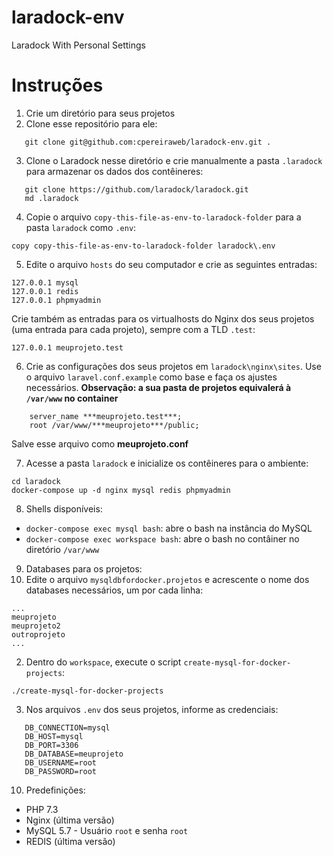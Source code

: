 # laradock-env
Laradock With Personal Settings

# Instruções

1. Crie um diretório para seus projetos
2. Clone esse repositório para ele:
```
   git clone git@github.com:cpereiraweb/laradock-env.git .
```
3. Clone o Laradock nesse diretório e crie manualmente a pasta `.laradock` para armazenar os dados dos contêineres:
```
   git clone https://github.com/laradock/laradock.git
   md .laradock
```

4. Copie o arquivo `copy-this-file-as-env-to-laradock-folder` para a pasta `laradock` como `.env`:
```
copy copy-this-file-as-env-to-laradock-folder laradock\.env
```
5. Edite o arquivo `hosts` do seu computador e crie as seguintes entradas:
```
127.0.0.1 mysql
127.0.0.1 redis
127.0.0.1 phpmyadmin
```
Crie também as entradas para os virtualhosts do Nginx dos seus projetos (uma entrada para cada projeto), sempre com a TLD `.test`:
```
127.0.0.1 meuprojeto.test
```
6. Crie as configurações dos seus projetos em `laradock\nginx\sites`.  Use o arquivo `laravel.conf.example` como base e faça os ajustes necessários.
**Observação: a sua pasta de projetos equivalerá à `/var/www` no container**
```
    server_name ***meuprojeto.test***;
    root /var/www/***meuprojeto***/public;

```
Salve esse arquivo como **meuprojeto.conf**

7. Acesse a pasta `laradock` e inicialize os contêineres para o ambiente:
```
cd laradock
docker-compose up -d nginx mysql redis phpmyadmin
```
8. Shells disponíveis:
- `docker-compose exec mysql bash`: abre o bash na instância do MySQL
- `docker-compose exec workspace bash`: abre o bash no contâiner no diretório `/var/www`
9. Databases para os projetos:
 1. Edite o arquivo `mysqldbfordocker.projetos` e acrescente o nome dos databases necessários, um por cada linha:
```
...
meuprojeto
meuprojeto2
outroprojeto
...
```
 2. Dentro do `workspace`, execute o script `create-mysql-for-docker-projects`:
 ```
 ./create-mysql-for-docker-projects
 ```
 3. Nos arquivos `.env` dos seus projetos, informe as credenciais:
 ```
    DB_CONNECTION=mysql
    DB_HOST=mysql
    DB_PORT=3306
    DB_DATABASE=meuprojeto
    DB_USERNAME=root
    DB_PASSWORD=root
 ```
10. Predefinições:
- PHP 7.3
- Nginx (última versão)
- MySQL 5.7 - Usuário `root` e senha `root`
- REDIS (última versão)
